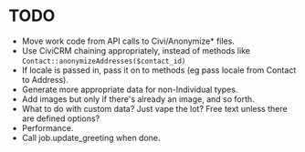 # TODO

* Move work code from API calls to Civi/Anonymize* files.
* Use CiviCRM chaining appropriately, instead of methods like `Contact::anonymizeAddresses($contact_id)`
* If locale is passed in, pass it on to methods (eg pass locale from Contact to Address).
* Generate more appropriate data for non-Individual types.
* Add images but only if there's already an image, and so forth.
* What to do with custom data? Just vape the lot? Free text unless there are defined options?
* Performance.
* Call job.update_greeting when done.
